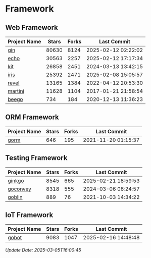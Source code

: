 # Framework

## Web Framework
| Project Name | Stars | Forks | Last Commit |
| ------------ | ----- | ----- | ----------- |
| [gin](https://github.com/gin-gonic/gin) | 80630 | 8124 | 2025-02-12 02:22:02 |
| [echo](https://github.com/labstack/echo) | 30563 | 2257 | 2025-02-12 17:17:34 |
| [kit](https://github.com/go-kit/kit) | 26858 | 2451 | 2024-03-13 13:42:15 |
| [iris](https://github.com/kataras/iris) | 25392 | 2471 | 2025-02-08 15:05:57 |
| [revel](https://github.com/revel/revel) | 13165 | 1384 | 2022-04-12 20:53:30 |
| [martini](https://github.com/go-martini/martini) | 11628 | 1104 | 2017-01-21 21:58:54 |
| [beego](https://github.com/astaxie/beego) | 734 | 184 | 2020-12-13 11:36:23 |

## ORM Framework
| Project Name | Stars | Forks | Last Commit |
| ------------ | ----- | ----- | ----------- |
| [gorm](https://github.com/jinzhu/gorm) | 646 | 195 | 2021-11-20 01:15:37 |

## Testing Framework
| Project Name | Stars | Forks | Last Commit |
| ------------ | ----- | ----- | ----------- |
| [ginkgo](https://github.com/onsi/ginkgo) | 8545 | 665 | 2025-02-21 18:59:53 |
| [goconvey](https://github.com/smartystreets/goconvey) | 8318 | 555 | 2024-03-06 06:24:57 |
| [goblin](https://github.com/franela/goblin) | 889 | 76 | 2021-10-03 14:34:22 |

## IoT Framework
| Project Name | Stars | Forks | Last Commit |
| ------------ | ----- | ----- | ----------- |
| [gobot](https://github.com/hybridgroup/gobot) | 9083 | 1047 | 2025-02-16 14:48:48 |

*Update Date: 2025-03-05T16:00:45*